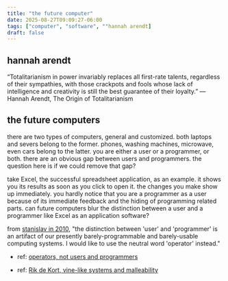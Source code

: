 ```yaml
---
title: "the future computer"
date: 2025-08-27T09:09:27-06:00
tags: ["computer", "software", ""hannah arendt]
draft: false
---
```

## hannah arendt

“Totalitarianism in power invariably replaces all first-rate talents, regardless of their sympathies, with those crackpots and fools whose lack of intelligence and creativity is still the best guarantee of their loyalty.” 
— Hannah Arendt, The Origin of Totalitarianism

## the future computers

there are two types of computers, general and customized. both laptops and severs belong to the former. phones, washing machines, microwave, even cars belong to the latter. you are either a user or a programmer, or both. there are an obvious gap between users and programmers. the question here is if we could remove that gap?

take Excel, the successful spreadsheet application, as an example. it shows you its results as soon as you click to open it. the changes you make show up immediately. you hardly notice that you are a programmer as a user because of its immediate feedback and the hiding of programming related parts. can future computers blur the distinction between a user and a programmer like Excel as an application software?

from [stanislav in 2010](http://www.loper-os.org/?p=284), "the distinction between 'user' and 'programmer' is an artifact of our presently barely-programmable and barely-usable computing systems. I would like to use the neutral word 'operator' instead."

* ref: [operators, not users and programmers](https://jyn.dev/operators-not-users-and-programmers/)

* ref: [Rik de Kort, vine-like systems and malleability](https://nothingisnttrivial.com/vines.html)

